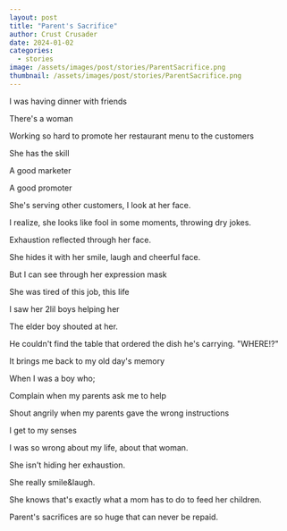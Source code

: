 ```yaml
---
layout: post
title: "Parent's Sacrifice"
author: Crust Crusader
date: 2024-01-02
categories:
  - stories
image: /assets/images/post/stories/ParentSacrifice.png
thumbnail: /assets/images/post/stories/ParentSacrifice.png
---
```


I was having dinner with friends

There\'s a woman

Working so hard to promote her restaurant menu to the customers

She has the skill

A good marketer

A good promoter

She\'s serving other customers, I look at her face.

I realize, she looks like fool in some moments, throwing dry jokes.

Exhaustion reflected through her face.

She hides it with her smile, laugh and cheerful face.

But I can see through her expression mask

She was tired of this job, this life

I saw her 2lil boys helping her

The elder boy shouted at her.

He couldn\'t find the table that ordered the dish he\'s carrying.
\"WHERE!?\"

It brings me back to my old day\'s memory

When I was a boy who;

Complain when my parents ask me to help

Shout angrily when my parents gave the wrong instructions

I get to my senses

I was so wrong about my life, about that woman.

She isn\'t hiding her exhaustion.

She really smile&laugh.

She knows that\'s exactly what a mom has to do to feed her children.

Parent\'s sacrifices are so huge that can never be repaid.
